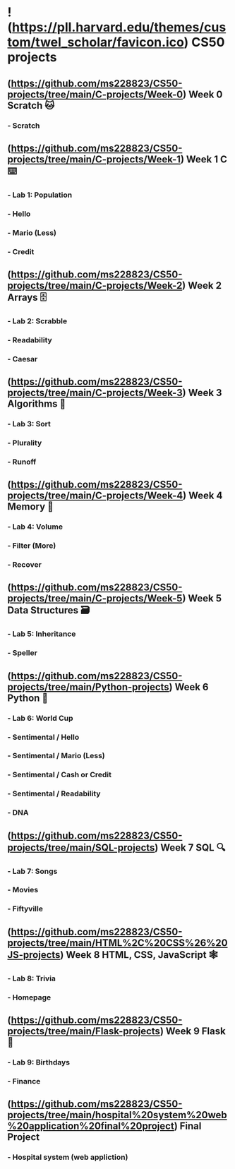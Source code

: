 # !(https://pll.harvard.edu/themes/custom/twel_scholar/favicon.ico) CS50 projects

## (https://github.com/ms228823/CS50-projects/tree/main/C-projects/Week-0) Week 0 Scratch 🐱
### - Scratch 

## (https://github.com/ms228823/CS50-projects/tree/main/C-projects/Week-1) Week 1 C ⌨️
### - Lab 1: Population
### - Hello
### - Mario (Less)
### - Credit

## (https://github.com/ms228823/CS50-projects/tree/main/C-projects/Week-2) Week 2 Arrays 🗄️
### - Lab 2: Scrabble
### - Readability
### - Caesar

## (https://github.com/ms228823/CS50-projects/tree/main/C-projects/Week-3) Week 3 Algorithms 📝
### - Lab 3: Sort
### - Plurality
### - Runoff 

## (https://github.com/ms228823/CS50-projects/tree/main/C-projects/Week-4) Week 4 Memory 🧠
### - Lab 4: Volume 
### - Filter (More)
### - Recover 

## (https://github.com/ms228823/CS50-projects/tree/main/C-projects/Week-5) Week 5 Data Structures 🗃️
### - Lab 5: Inheritance
### - Speller

## (https://github.com/ms228823/CS50-projects/tree/main/Python-projects) Week 6 Python 🐍
### - Lab 6: World Cup
### - Sentimental / Hello
### - Sentimental / Mario (Less)
### - Sentimental / Cash or Credit
### - Sentimental / Readability
### - DNA

## (https://github.com/ms228823/CS50-projects/tree/main/SQL-projects) Week 7 SQL 🔍
### - Lab 7: Songs
### - Movies
### - Fiftyville

## (https://github.com/ms228823/CS50-projects/tree/main/HTML%2C%20CSS%26%20JS-projects) Week 8 HTML, CSS, JavaScript 🕸️
### - Lab 8: Trivia
### - Homepage

## (https://github.com/ms228823/CS50-projects/tree/main/Flask-projects) Week 9 Flask 🧪
### - Lab 9: Birthdays
### - Finance

## (https://github.com/ms228823/CS50-projects/tree/main/hospital%20system%20web%20application%20final%20project) Final Project
### - Hospital system (web appliction)
